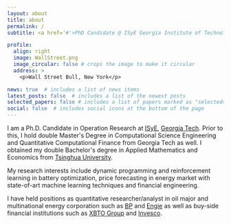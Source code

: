 ```yaml
---
layout: about
title: about
permalink: /
subtitle: <a href='#'>PhD Candidate @ ISyE Georgia Institute of Technology</a>. #Address. Contacts. Moto. Etc.

profile:
  align: right
  image: WallStreet.png
  image_circular: false # crops the image to make it circular
  address: >
    <p>Wall Street Bull, New York</p>

news: true  # includes a list of news items
latest_posts: false  # includes a list of the newest posts
selected_papers: false # includes a list of papers marked as "selected={true}"
social: false  # includes social icons at the bottom of the page
---
```

<!-- This is some random text -- this should change frontend
Write your biography here. Tell the world about yourself. Link to your favorite [subreddit](http://reddit.com). You can put a picture in, too. The code is already in, just name your picture `prof_pic.jpg` and put it in the `img/` folder.

Put your address / P.O. box / other info right below your picture. You can also disable any of these elements by editing `profile` property of the YAML header of your `_pages/about.md`. Edit `_bibliography/papers.bib` and Jekyll will render your [publications page](/al-folio/publications/) automatically.

Link to your social media connections, too. This theme is set up to use [Font Awesome icons](http://fortawesome.github.io/Font-Awesome/) and [Academicons](https://jpswalsh.github.io/academicons/), like the ones below. Add your Facebook, Twitter, LinkedIn, Google Scholar, or just disable all of them. -->

I am a Ph.D. Candidate in Operation Research at [ISyE](https://www.isye.gatech.edu/), [Georgia Tech](https://www.gatech.edu/). 
Prior to this, I hold double Master's Degree in Computational Science Engineering and Quantitative Computational Finance from Georgia Tech as well. I obtained my double Bachelor's degree in Applied Mathematics and Economics from [Tsinghua University](https://www.tsinghua.edu.cn/en/).

My research interests include dynamic programming and reinforcement learning in battery optimization, price forecasting in energy market with state-of-art machine learning techniques and financial engineering. 


I have held positions as quantitative researcher/analyst in oil major and multinational energy corporation such as [BP](https://www.bp.com/en_us/united-states/home.html) and [Engie](https://www.engie.com/en) as well as buy-side financial institutions such as [XBTO Group](https://www.xbto.com/) and [Invesco](https://www.invesco.com/corporate/en/home.html). 